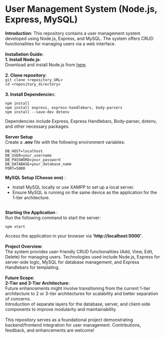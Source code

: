 # User Management System (Node.js, Express, MySQL)
**Introduction**:
This repository contains a user management system developed using Node.js, Express, and MySQL. The system offers CRUD functionalities for managing users via a web interface.
<br><br>
**Installation Guide:**<br>
**1. Install Node.js**:<br>
   Download and install Node.js from <a href="https://nodejs.org/">here</a>.<br><br>
**2. Clone repository**:<br>
```git clone <repository_URL>```<br>
```cd <repository_directory>```<br><br>
**3. Install Dependencie**s:<br>
```
npm install
npm install express, express-handlebars, body-parsers
npm install --save-dev dotenv
```
Dependencies include Express, Express Handlebars, Body-parser, dotenv, and other necessary packages.<br><br>
**Server Setup**<br>
Create a **.env** file with the following environment variables:<br>
```
DB_HOST=localhost
DB_USER=your_username
DB_PASSWORD=your_password
DB_DATABASE=your_database_name
PORT=5000
```
**MySQL Setup (Choose one)** :<br>
- Install MySQL locally or use XAMPP to set up a local server.<br>
- Ensure MySQL is running on the same device as the application for the 1-tier architecture.<br><br>

**Starting the Application** :<br>
Run the following command to start the server:<br>
```
npm start
```
Access the application in your browser via **'http://localhost:5000'**.
<br><br>
**Project Overview**:<br>
The system provides user-friendly CRUD functionalities (Add, View, Edit, Delete) for managing users. Technologies used include Node.js, Express for server-side logic, MySQL for database management, and Express Handlebars for templating.<br><br>
**Future Scope**:<br>
**2-Tier and 3-Tier Architecture**:<br>
Future enhancements might involve transitioning from the current 1-tier architecture to 2 or 3-tier architectures for scalability and better separation of concerns.<br>
Introduction of separate layers for the database, server, and client-side components to improve modularity and maintainability.<br><br>
This repository serves as a foundational project demonstrating backend/frontend integration for user management. Contributions, feedback, and enhancements are welcome!

